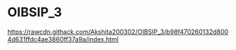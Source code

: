 # OIBSIP_3
https://rawcdn.githack.com/Akshita200302/OIBSIP_3/b98f470260132d8004d631ffdc4ae3860ff37a9a/index.html
